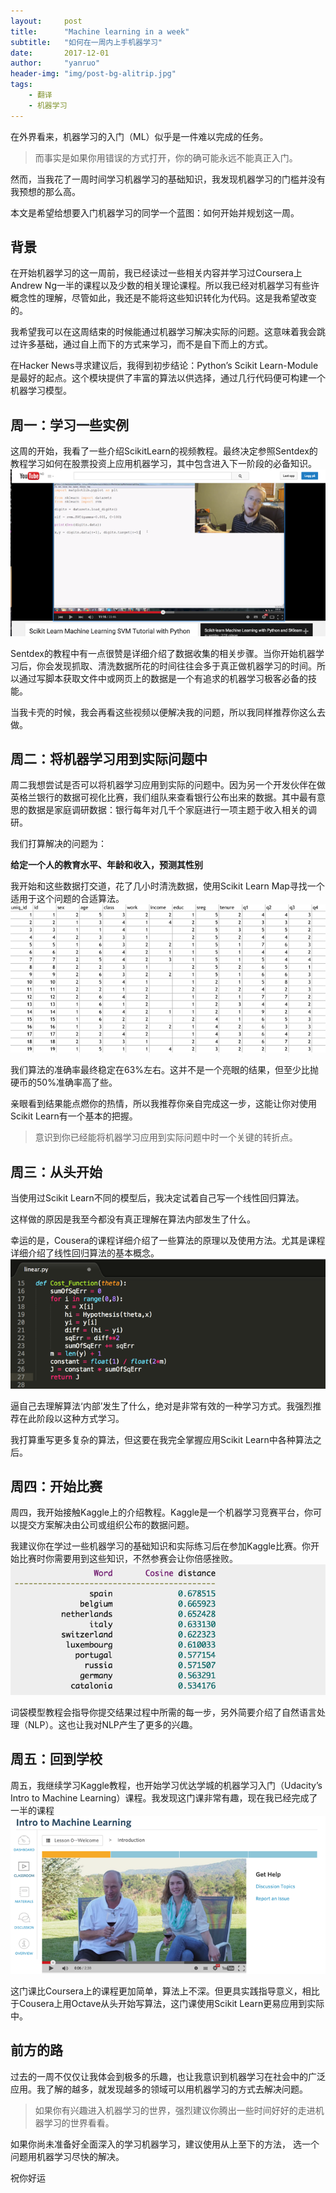 ```yaml
---
layout:     post
title:      "Machine learning in a week"
subtitle:   "如何在一周内上手机器学习"
date:       2017-12-01
author:     "yanruo"
header-img: "img/post-bg-alitrip.jpg"
tags:
    - 翻译
    - 机器学习
---
```


在外界看来，机器学习的入门（ML）似乎是一件难以完成的任务。

> 而事实是如果你用错误的方式打开，你的确可能永远不能真正入门。  

然而，当我花了一周时间学习机器学习的基础知识，我发现机器学习的门槛并没有我预想的那么高。

本文是希望给想要入门机器学习的同学一个蓝图：如何开始并规划这一周。


## 背景
在开始机器学习的这一周前，我已经读过一些相关内容并学习过Coursera上Andrew Ng一半的课程以及少数的相关理论课程。所以我已经对机器学习有些许概念性的理解，尽管如此，我还是不能将这些知识转化为代码。这是我希望改变的。

我希望我可以在这周结束的时候能通过机器学习解决实际的问题。这意味着我会跳过许多基础，通过自上而下的方式来学习，而不是自下而上的方式。

在Hacker News寻求建议后，我得到初步结论：Python’s Scikit Learn-Module是最好的起点。这个模块提供了丰富的算法以供选择，通过几行代码便可构建一个机器学习模型。


## 周一：学习一些实例
这周的开始，我看了一些介绍ScikitLearn的视频教程。最终决定参照Sentdex的教程学习如何在股票投资上应用机器学习，其中包含进入下一阶段的必备知识。
![](/img/in-post/Machine-learning-in-a-week/C7DD7B43-5042-41B0-8D16-7EA9B555ED29.png)

Sentdex的教程中有一点很赞是详细介绍了数据收集的相关步骤。当你开始机器学习后，你会发现抓取、清洗数据所花的时间往往会多于真正做机器学习的时间。所以通过写脚本获取文件中或网页上的数据是一个有追求的机器学习极客必备的技能。

当我卡壳的时候，我会再看这些视频以便解决我的问题，所以我同样推荐你这么去做。


## 周二：将机器学习用到实际问题中
周二我想尝试是否可以将机器学习应用到实际的问题中。因为另一个开发伙伴在做英格兰银行的数据可视化比赛，我们组队来查看银行公布出来的数据。其中最有意思的数据是家庭调研数据：银行每年对几千个家庭进行一项主题于收入相关的调研。

我们打算解决的问题为：

**给定一个人的教育水平、年龄和收入，预测其性别**

我开始和这些数据打交道，花了几小时清洗数据，使用Scikit Learn Map寻找一个适用于这个问题的合适算法。
![](/img/in-post/Machine-learning-in-a-week/B369D1AA-892C-47B1-BC08-3D13EDEA3AE9.png)

我们算法的准确率最终稳定在63%左右。这并不是一个亮眼的结果，但至少比抛硬币的50%准确率高了些。

亲眼看到结果能点燃你的热情，所以我推荐你亲自完成这一步，这能让你对使用Scikit Learn有一个基本的把握。

>  意识到你已经能将机器学习应用到实际问题中时一个关键的转折点。  


## 周三：从头开始
当使用过Scikit Learn不同的模型后，我决定试着自己写一个线性回归算法。

这样做的原因是我至今都没有真正理解在算法内部发生了什么。

幸运的是，Cousera的课程详细介绍了一些算法的原理以及使用方法。尤其是课程详细介绍了线性回归算法的基本概念。
![](/img/in-post/Machine-learning-in-a-week/31F2F713-18AA-40D2-AF44-CE48798B6DE3.png)

逼自己去理解算法‘内部’发生了什么，绝对是非常有效的一种学习方式。我强烈推荐在此阶段以这种方式学习。

我打算重写更多复杂的算法，但这要在我完全掌握应用Scikit Learn中各种算法之后。


## 周四：开始比赛
周四，我开始接触Kaggle上的介绍教程。Kaggle是一个机器学习竞赛平台，你可以提交方案解决由公司或组织公布的数据问题。

我建议你在学过一些机器学习的基础知识和实际练习后在参加Kaggle比赛。你开始比赛时你需要用到这些知识，不然参赛会让你倍感挫败。
![](/img/in-post/Machine-learning-in-a-week/BADDB94D-E72D-4111-A541-88B5AACF4BA8.png)

词袋模型教程会指导你提交结果过程中所需的每一步，另外简要介绍了自然语言处理（NLP）。这也让我对NLP产生了更多的兴趣。


## 周五：回到学校
周五，我继续学习Kaggle教程，也开始学习优达学城的机器学习入门（Udacity’s Intro to Machine Learning）课程。我发现这门课非常有趣，现在我已经完成了一半的课程
![](/img/in-post/Machine-learning-in-a-week/2C0A963B-0C01-4D58-9CB1-E4C9EAA54E27.png)

这门课比Coursera上的课程更加简单，算法上不深。但更具实践指导意义，相比于Cousera上用Octave从头开始写算法，这门课使用Scikit Learn更易应用到实际中。


## 前方的路
过去的一周不仅仅让我体会到极多的乐趣，也让我意识到机器学习在社会中的广泛应用。我了解的越多，就发现越多的领域可以用机器学习的方式去解决问题。

> 如果你有兴趣进入机器学习的世界，强烈建议你腾出一些时间好好的走进机器学习的世界看看。  

如果你尚未准备好全面深入的学习机器学习，建议使用从上至下的方法，
选一个问题用机器学习尽快的解决。

祝你好运